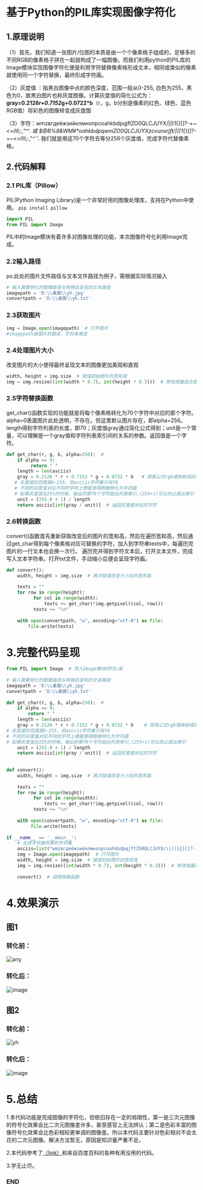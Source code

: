 # 基于Python的PIL库实现图像字符化
## 1.原理说明
（1）首先，我们知道一张图片/位图的本质是由一个个像素格子组成的，足够多的不同RGB的像素格子拼在一起就构成了一幅图像。而我们利用python的PIL库的Image模块实现图像字符化便是利用字符替换像素格形成文本，相同或类似的像素就使用同一个字符替换，最终形成字符画。

（2）灰度值 ：指黑白图像中点的颜色深度，范围一般从0-255, 白色为255，黑色为0，故黑白图片也称灰度图像。计算灰度值的简化公式为：**gray=0.2126*r+0.7152*g+0.0722*b**（r，g，b分别是像素的红色、绿色、蓝色RGB值）将彩色的图像转变成灰度图


（3）字符：wmzвгдеёжзийклмнопрсoahkbdpqjftZO0QLCJUYX/\|()1{}[]?-_+~<>i!lI;:,\"^'.
或
$@B%8&WM#*oahkbdpqwmZO0QLCJUYXzcvunxrjft/\|()1{}[]?-_+~<>i!lI;:,\"^`'.
我们就是用这70个字符去等分256个灰度值，完成字符代替像素格。

## 2.代码解释

### 2.1 PIL库（Pillow）
PIL(Python Imaging Library)是一个非常好用的图像处理库，支持在Python中使用。
    `pip install pillow`
```python
import PIL
from PIL import Image
```
 PIL中的Image模块有着许多对图像处理的功能，本次图像符号化利用Image完成。
### 2.2输入路径
ps:此处的图片文件路径与文本文件路径为例子，需根据实际情况输入
```python
# 输入需要转化的图像路径与转换后呈现的文本路径  
imagepath = 'D:\\桌面\\yh.jpg'  
convertpath = 'D:\\桌面\\yh.txt'
```
### 2.3获取图片
 ```python
 img = Image.open(imagepath)  # 打开图片
 #imagepath是图片的路径，字符串类型
```
### 2.4处理图片大小
改变图片的大小使得最终呈现文本的图像更加美观和直观
```python
width, height = img.size  # 赋值初始图片的宽和高  
img = img.resize((int(width * 0.7), int(height * 0.3)))  # 修改成最适合图像的大小
```
### 2.5字符替换函数
get_char()函数实现的功能就是将每个像素格转化为70个字符中对应的那个字符。alpha=0表面图片此处透明，不存在。但这里默认图片存在，即alpha=256。
length得到字符列表的长度，即70；灰度值gray通过简化公式得到；unit是一个常量，可以理解是一个gray值和字符列表索引间的关系的参数。返回值是一个字符。
```python
def get_char(r, g, b, alpha=256):  #  
    if alpha == 0:  
         return " "  
    length = len(asciis)  
    gray = 0.2126 * r + 0.7152 * g + 0.0722 * b   # 简易公式rgb值映射成灰度值得到灰度值  
   # 灰度值的范围是0-255，但asciis字符集只有70  
   # 不同的灰度值对应不同的字符上便能使得图像转化为字符画  
   # 如果灰度值在255的时候，输出的第70个字符超出列表索引,(255+1)可以防止超出索引  
    unit = (255.0 + 1) / length  
    return asciis[int(gray / unit)]  # 返回灰度值对应的字符
```
### 2.6转换函数
convert()函数首先重新获取改变后的图片的宽和高，然后在遍历宽和高，然后通过get_char得到每个像素格对应可替换的字符，加入到字符串texts中，每遍历完图片的一行文本也会换一次行。
遍历完并得到字符文本后，打开文本文件，完成写入文本字符串。打开txt文件，手动缩小后便会呈现字符画。
```python
def convert():  
    width, height = img.size  # 再次赋值改变大小后的宽和高  
  
    texts = ""  
    for row in range(height):  
          for col in range(width):  
              texts += get_char(*img.getpixel((col, row)))  
          texts += "\n"  
  
    with open(convertpath, "w", encoding="utf-8") as file:  
        file.write(texts)
```
# 3.完整代码呈现
```python
from PIL import Image  # 导入Image模块的PIL库  
  
# 输入需要转化的图像路径与转换后呈现的文本路径  
imagepath = 'D:\\桌面\\yh.jpg'  
convertpath = 'D:\\桌面\\yh.txt'  
  
def get_char(r, g, b, alpha=256):  #  
    if alpha == 0:  
        return " "  
    length = len(asciis)  
    gray = 0.2126 * r + 0.7152 * g + 0.0722 * b    # 简易公式rgb值映射成灰度值得到灰度值  
# 灰度值的范围是0-255，但asciis字符集只有70  
# 不同的灰度值对应不同的字符上便能使得图像转化为字符画  
# 如果灰度值在255的时候，输出的第70个字符超出列表索引,(255+1)可以防止超出索引  
    unit = (255.0 + 1) / length  
    return asciis[int(gray / unit)]  # 返回灰度值对应的字符  
  
  
def convert():  
    width, height = img.size  # 再次赋值改变大小后的宽和高  
  
    texts = ""  
    for row in range(height):  
          for col in range(width):  
              texts += get_char(*img.getpixel((col, row)))  
          texts += "\n"  
  
    with open(convertpath, "w", encoding="utf-8") as file:  
         file.write(texts)  
  
if __name__ == '__main__':  
    # 生成字符画所需的字符集  
    asciis=list("wmzвгдеёжзийклмнопрсoahkbdpqjftZO0QLCJUYX/\|()1{}[]?-_+~<>i!lI;:,\"^`'. ")   
    img = Image.open(imagepath)  # 打开图片  
    width, height = img.size  # 赋值初始图片的宽和高  
    img = img.resize((int(width * 0.7), int(height * 0.3)))  # 修改成最适合图像的大小  
  
    convert()  # 调用转换函数
```

# 4.效果演示
## 图1
### 转化前：
![any](https://user-images.githubusercontent.com/116541707/210165544-ec7ff000-ad34-4586-bc00-685be14e2a12.jpg)
### 转化后：
![image](https://user-images.githubusercontent.com/116541707/210165499-8a054067-1677-411f-918c-037d49439183.png)

## 图2

### 转化前：
![yh](https://user-images.githubusercontent.com/116541707/210165535-49610e9b-f4ee-42a4-9d9e-bd6bffe1820a.jpg)

### 转化后：
![image](https://user-images.githubusercontent.com/116541707/210165523-8ca2e060-afb1-40bf-bdc9-431e1e3beb62.png)

# 5.总结
1.本代码功能是完成图像的字符化，但依旧存在一定的局限性，第一是三次元图像的符号化效果会比二次元图像差许多，甚至感官上无法辨认；第二是色彩丰富的图像符号化效果会比色彩相较更单调的图像差。所以本代码主要针对色彩相对不会太花的二次元图像。解决方法暂无，原因是知识量严重不足。

2.本代码参考了[（link）](https://blog.csdn.net/xw1680/article/details/105349156)和来自百度百科的各种有用没用的代码。

3.学无止尽。

### END
